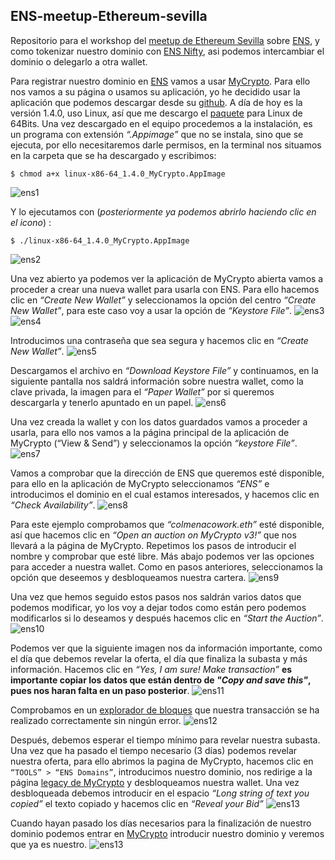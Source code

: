 ## ENS-meetup-Ethereum-sevilla
Repositorio para el workshop del [meetup de Ethereum Sevilla](https://secure.meetup.com/es/register/?ctx=ref) sobre [ENS](https://ens.domains/), y como tokenizar nuestro dominio con [ENS Nifty](https://ensnifty.com/), asi podemos intercambiar el dominio o delegarlo a otra wallet.


Para registrar nuestro dominio en [ENS](https://ens.domains/) vamos a usar [MyCrypto](https://mycrypto.com/). Para ello nos vamos a su página o usamos su aplicación, yo he decidido usar la aplicación que podemos descargar desde su [github](https://github.com/MyCryptoHQ/MyCrypto/releases). A día de hoy es la versión 1.4.0, uso Linux, así que me descargo el [paquete](https://github.com/MyCryptoHQ/MyCrypto/releases/download/1.4.0/linux-x86-64_1.4.0_MyCrypto.AppImage) para Linux de 64Bits.
 Una vez descargado en el equipo procedemos a la instalación, es un programa con extensión _“.Appimage”_ que no se instala, sino que se ejecuta, por ello necesitaremos darle permisos, en la terminal nos situamos en la carpeta que se ha descargado y escribimos:
 ```
 $ chmod a+x linux-x86-64_1.4.0_MyCrypto.AppImage
 ```
 ![ens1](/Images/ens1.png)


Y lo ejecutamos con (_posteriormente ya podemos abrirlo haciendo clic en el icono_) :
```
$ ./linux-x86-64_1.4.0_MyCrypto.AppImage
```
![ens2](Images/ens2.png)


Una vez abierto ya podemos ver la aplicación de MyCrypto abierta vamos a proceder a crear una nueva wallet para usarla con ENS. Para ello hacemos clic en _“Create New Wallet”_ y seleccionamos la opción del centro _“Create New Wallet”_, para este caso voy a usar la opción de _“Keystore File”_. 
![ens3](Images/ens3.png)
![ens4](Images/ens4.png)


Introducimos una contraseña que sea segura y hacemos clic en _“Create New Wallet”_.
![ens5](Images/ens5.png)


Descargamos el archivo en _“Download Keystore File”_ y continuamos, en la siguiente pantalla nos saldrá información sobre nuestra wallet, como la clave privada, la imagen para el _“Paper Wallet”_ por si queremos descargarla y tenerlo apuntado en un papel.
![ens6](Images/ens6.png)


Una vez creada la wallet y con los datos guardados vamos a proceder a usarla, para ello nos vamos a la página principal de la aplicación de MyCrypto (“View & Send”) y seleccionamos la opción _“keystore File”_.
![ens7](Images/ens7.png)

Vamos a comprobar que la dirección de ENS que queremos esté disponible, para ello en la aplicación de MyCrypto seleccionamos _“ENS”_ e introducimos el dominio en el cual estamos interesados, y hacemos clic en _“Check Availability”_.
![ens8](Images/ens8.png)

Para este ejemplo comprobamos que _“colmenacowork.eth”_ esté disponible, así que hacemos clic en _“Open an auction on MyCrypto v3!”_ que nos llevará a la página de MyCrypto. Repetimos los pasos de introducir el nombre y comprobar que esté libre. Más abajo podemos ver las opciones para acceder a nuestra wallet. Como en pasos anteriores, seleccionamos la opción que deseemos y desbloqueamos nuestra cartera.
![ens9](Images/ens9.png)

Una vez que hemos seguido estos pasos nos saldrán varios datos que podemos modificar, yo los voy a dejar todos como están pero podemos modificarlos si lo deseamos y después hacemos clic en _“Start the Auction”_.
![ens10](Images/ens10.png)

Podemos ver que la siguiente imagen nos da información importante, como el día  que debemos revelar la oferta, el día que finaliza la subasta y más información. Hacemos clic en _“Yes, I am sure! Make transaction”_ **es importante copiar los datos que están dentro de _"Copy and save this"_, pues nos haran falta en un paso posterior**.
![ens11](Images/ens11.png)

Comprobamos en un [explorador de bloques](https://etherscan.io/) que nuestra transacción se ha realizado correctamente sin ningún error.
![ens12](Images/ens12.png)

Después, debemos esperar el tiempo mínimo para revelar nuestra subasta. Una vez que ha pasado el tiempo necesario (3 días) podemos revelar nuestra oferta, para ello abrimos la pagina de MyCrypto, hacemos clic en `“TOOLS” > “ENS Domains”`, introducimos nuestro dominio, nos redirige a la página [legacy de MyCrypto](https://legacy.mycrypto.com/) y desbloqueamos nuestra wallet. 
Una vez desbloqueada debemos introducir en el espacio _“Long string of text you copied”_ el texto copiado y hacemos clic en _“Reveal your Bid”_ 
![ens13](Images/ens13.png)

Cuando hayan pasado los días necesarios para la finalización de nuestro dominio podemos entrar en [MyCrypto](https://mycrypto.com/ens) introducir nuestro dominio y veremos que ya es nuestro.
![ens13](Images/ens14.png)
